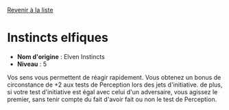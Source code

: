 [Revenir à la liste](..)

# Instincts elfiques

 * **Nom d'origine** : Elven Instincts
 * **Niveau** : 5


<p><span id="ctl00_MainContent_DetailedOutput">Vos sens vous permettent de réagir rapidement. Vous obtenez un bonus de circonstance de +2 aux tests de Perception lors des jets d'initiative. de plus, si votre test d'initiative est égal avec celui d'un adversaire, vous agissez le premier, sans tenir compte du fait d'avoir fait ou non le test de Perception.&nbsp;</span></p>